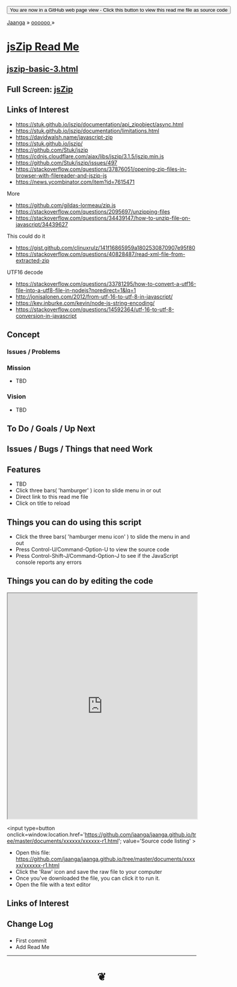 <span style=display:none; >[You are now in a GitHub source code view - click this link to view Read Me file as a web page]( http://jaanga.github.io/cookbook-html/examples/libraries/jszip/#README.md "View file as a web page." ) </span>
<div><input type=button onclick=window.location.href='https://github.com/jaanga/000000/tree/master/documents/xxxxxx/';
value='You are now in a GitHub web page view - Click this button to view this read me file as source code' ></div>

[Jaanga]( https://jaanga.github.io ) &raquo; [ oooooo ]( http://jaanga.github.io/documents/  ) &raquo;


# [jsZip Read Me]( https://jaanga.github.io/master/cookbook-html/examples/libraries/jszip/index.html#readme.md )


## [jszip-basic-3.html]( https://jaanga.github.io/master/cookbook-html/examples/libraries/jszip/jszip-basic-3.html )

## Full Screen: [ jsZip ]( https://jaanga.github.io/master/cookbook-html/examples/libraries/jszip/index.html )

## Links of Interest

* https://stuk.github.io/jszip/documentation/api_zipobject/async.html
* https://stuk.github.io/jszip/documentation/limitations.html
* <https://davidwalsh.name/javascript-zip>
* <https://stuk.github.io/jszip/>
* <https://github.com/Stuk/jszip>
* <https://cdnjs.cloudflare.com/ajax/libs/jszip/3.1.5/jszip.min.js>
* <https://github.com/Stuk/jszip/issues/497>
* <https://stackoverflow.com/questions/37876051/opening-zip-files-in-browser-with-filereader-and-jszip-js>
* <https://news.ycombinator.com/item?id=7615471>

More
* https://github.com/gildas-lormeau/zip.js
* https://stackoverflow.com/questions/2095697/unzipping-files
* https://stackoverflow.com/questions/34439147/how-to-unzip-file-on-javascript/34439627

This could do it
* <https://gist.github.com/clinuxrulz/141f16865959a1802530870907e95f80>
* <https://stackoverflow.com/questions/40828487/read-xml-file-from-extracted-zip>

UTF16 decode
* https://stackoverflow.com/questions/33781295/how-to-convert-a-utf16-file-into-a-utf8-file-in-nodejs?noredirect=1&lq=1
* http://jonisalonen.com/2012/from-utf-16-to-utf-8-in-javascript/
* https://kev.inburke.com/kevin/node-js-string-encoding/
* https://stackoverflow.com/questions/14592364/utf-16-to-utf-8-conversion-in-javascript



## Concept

### Issues / Problems


### Mission
<!-- a statement of a rationale, applicable now as well as in the future -->

* TBD

### Vision
<!--  a descriptive picture of a desired future state -->

* TBD

## To Do / Goals / Up Next



## Issues / Bugs / Things that need Work


## Features

* TBD
* Click three bars( 'hamburger' ) icon to slide menu in or out
* Direct link to this read me file
* Click on title to reload


## Things you can do using this script


* Click the three bars( 'hamburger menu icon' ) to slide the menu in and out
* Press Control-U/Command-Option-U to view the source code
* Press Control-Shift-J/Command-Option-J to see if the JavaScript console reports any errors



## Things you can do by editing the code

<iframe src='https://jaanga.github.io/cookbook-html/examples/libraries/ace-editor/ace-view-r1.html#
	http://jaanga.github.io/documents/xxxxxx/xxxxxx-r1.html' width=100% height=600 ></iframe>

<input type=button onclick=window.location.href='https://github.com/jaanga/jaanga.github.io/tree/master/documents/xxxxxx/xxxxxx-r1.html';
value='Source code listing' >


* Open this file: https://github.com/jaanga/jaanga.github.io/tree/master/documents/xxxxxx/xxxxxx-r1.html
* Click the 'Raw' icon and save the raw file to your computer
* Once you've downloaded the file, you can click it to run it.
* Open the file with a text editor


<!--
## Users
_where used_

Intended for xxx
-->



## Links of Interest



## Change Log

###

* First commit
* Add Read Me


***

# <center title="hello!" ><a href=javascript:window.scrollTo(0,0); style=text-decoration:none; > ❦ </a></center>

